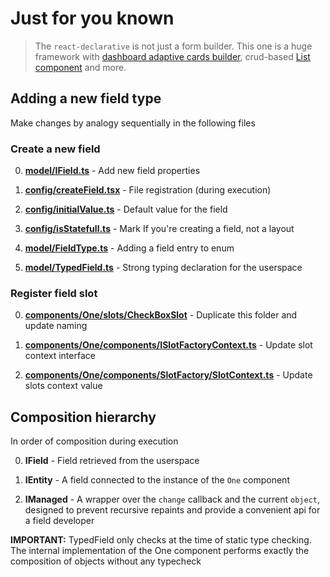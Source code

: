 # Just for you known

> The `react-declarative` is not just a form builder. This one is a huge framework with [dashboard adaptive cards builder](./components/One/layouts/HeroLayout.tsx), crud-based [List component](./components/List) and more.

## Adding a new field type

Make changes by analogy sequentially in the following files

### Create a new field

0. **[model/IField.ts](./model/IField.ts)** - Add new field properties

1. **[config/createField.tsx](./components/One/config/createField.tsx)** - File registration (during execution)

2. **[config/initialValue.ts](./components/One/config/initialValue.ts)** - Default value for the field

3. **[config/isStatefull.ts](./components/One/config/isStatefull.ts)** - Mark If you're creating a field, not a layout

4. **[model/FieldType.ts](./model/FieldType.ts)** - Adding a field entry to enum

5. **[model/TypedField.ts](./model/TypedField.ts)** - Strong typing declaration for the userspace

### Register field slot

0. **[components/One/slots/CheckBoxSlot](./components/One/slots/CheckBoxSlot)** - Duplicate this folder and update naming

1. **[components/One/components/ISlotFactoryContext.ts](./components/One/components/SlotFactory/ISlotFactoryContext.ts)** - Update slot context interface

2. **[components/One/components/SlotFactory/SlotContext.ts](./components/One/components/SlotFactory/SlotContext.ts)** - Update slots context value

## Composition hierarchy

In order of composition during execution

0. **IField** - Field retrieved from the userspace

1. **IEntity** - A field connected to the instance of the `One` component

2. **IManaged** - A wrapper over the `change` callback and the current `object`, designed to prevent recursive repaints and provide a convenient api for a field developer

**IMPORTANT:** TypedField only checks at the time of static type checking. The internal implementation of the One component performs exactly the composition of objects without any typecheck
